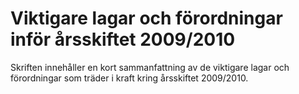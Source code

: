 # Viktigare lagar och förordningar inför årsskiftet 2009/2010

Skriften innehåller en kort sammanfattning av de viktigare lagar och förordningar som träder i kraft kring årsskiftet 2009/2010.
